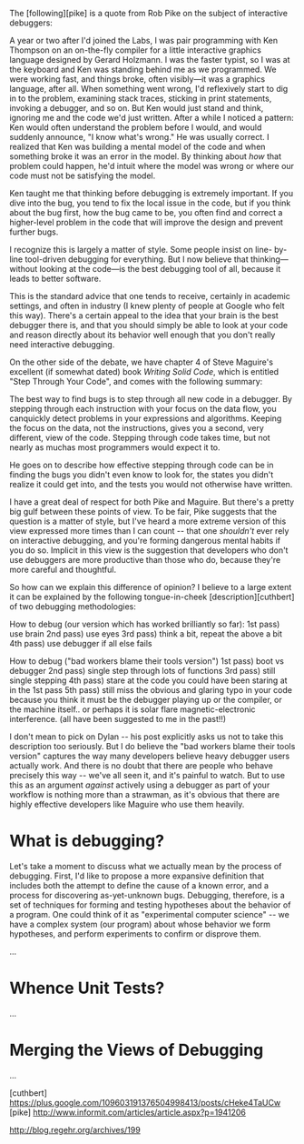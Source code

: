 The [following][pike] is a quote from Rob Pike on the subject of interactive debuggers:

  A year or two after I'd joined the Labs, I was pair programming with Ken
  Thompson on an on-the-fly compiler for a little interactive graphics
  language designed by Gerard Holzmann. I was the faster typist, so I was at
  the keyboard and Ken was standing behind me as we programmed. We were
  working fast, and things broke, often visibly—it was a graphics language,
  after all. When something went wrong, I'd reflexively start to dig in to the
  problem, examining stack traces, sticking in print statements, invoking a
  debugger, and so on. But Ken would just stand and think, ignoring me and the
  code we'd just written. After a while I noticed a pattern: Ken would often
  understand the problem before I would, and would suddenly announce, "I know
  what's wrong." He was usually correct. I realized that Ken was building a
  mental model of the code and when something broke it was an error in the
  model. By thinking about *how* that problem could happen, he'd intuit where
  the model was wrong or where our code must not be satisfying the model.

  Ken taught me that thinking before debugging is extremely important. If you
  dive into the bug, you tend to fix the local issue in the code, but if you
  think about the bug first, how the bug came to be, you often find and
  correct a higher-level problem in the code that will improve the design and
  prevent further bugs.

  I recognize this is largely a matter of style. Some people insist on line-
  by-line tool-driven debugging for everything. But I now believe that
  thinking—without looking at the code—is the best debugging tool of all,
  because it leads to better software.

This is the standard advice that one tends to receive, certainly in academic
settings, and often in industry (I knew plenty of people at Google who felt
this way). There's a certain appeal to the idea that your brain is the best
debugger there is, and that you should simply be able to look at your code and
reason directly about its behavior well enough that you don't really need
interactive debugging.

On the other side of the debate, we have chapter 4 of Steve Maguire's
excellent (if somewhat dated) book _Writing Solid Code_, which is entitled
"Step Through Your Code", and comes with the following summary:

  The best way to find bugs is to step through all new code in a debugger. By
  stepping through each instruction with your focus on the data flow, you
  canquickly detect problems in your expressions and algorithms. Keeping the
  focus on the data, not the instructions, gives you a second, very different,
  view of the code. Stepping through code takes time, but not nearly as muchas
  most programmers would expect it to.

He goes on to describe how effective stepping through code can be in finding
the bugs you didn't even know to look for, the states you didn't realize it
could get into, and the tests you would not otherwise have written.

I have a great deal of respect for both Pike and Maguire. But there's a pretty
big gulf between these points of view. To be fair, Pike suggests that the
question is a matter of style, but I've heard a more extreme version of this
view expressed more times than I can count -- that one *shouldn't* ever rely
on interactive debugging, and you're forming dangerous mental habits if you do
so. Implicit in this view is the suggestion that developers who don't use
debuggers are more productive than those who do, because they're more careful
and thoughtful.

So how can we explain this difference of opinion? I believe to a large extent
it can be explained by the following tongue-in-cheek [description][cuthbert]
of two debugging methodologies:

  How to debug (our version which has worked brilliantly so far):
  1st pass) use brain
  2nd pass) use eyes
  3rd pass) think a bit, repeat the above a bit
  4th pass) use debugger if all else fails

  How to debug ("bad workers blame their tools version")
  1st pass) boot vs debugger
  2nd pass) single step through lots of functions
  3rd pass) still single stepping
  4th pass) stare at the code you could have been staring at in the 1st pass
  5th pass) still miss the obvious and glaring typo in your code because you
  think it must be the debugger playing up or the compiler, or the machine
  itself.. or perhaps it is solar flare magnetic-electronic interference. (all
  have been suggested to me in the past!!)

I don't mean to pick on Dylan -- his post explicitly asks us not to take this
description too seriously. But I do believe the "bad workers blame their tools
version" captures the way many developers believe heavy debugger users
actually work. And there is no doubt that there are people who behave
precisely this way -- we've all seen it, and it's painful to watch. But to use
this as an argument *against* actively using a debugger as part of your
workflow is nothing more than a strawman, as it's obvious that there are
highly effective developers like Maguire who use them heavily.


# What is debugging?

Let's take a moment to discuss what we actually mean by the process of
debugging. First, I'd like to propose a more expansive definition that
includes both the attempt to define the cause of a known error, and a process
for discovering as-yet-unknown bugs. Debugging, therefore, is a set of
techniques for forming and testing hypotheses about the behavior of a program.
One could think of it as "experimental computer science" -- we have a complex
system (our program) about whose behavior we form hypotheses, and perform
experiments to confirm or disprove them.

...


# Whence Unit Tests?

...

# Merging the Views of Debugging

...




[cuthbert] https://plus.google.com/109603191376504998413/posts/cHeke4TaUCw
[pike] http://www.informit.com/articles/article.aspx?p=1941206

http://blog.regehr.org/archives/199
